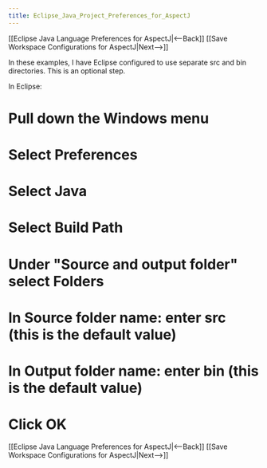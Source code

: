 ```yaml
---
title: Eclipse_Java_Project_Preferences_for_AspectJ
---
```

[[Eclipse Java Language Preferences for AspectJ|<--Back]] [[Save Workspace Configurations for AspectJ|Next-->]]

In these examples, I have Eclipse configured to use separate src and bin directories. This is an optional step.

In Eclipse:
# Pull down the **Windows** menu
# Select **Preferences**
# Select **Java**
# Select **Build Path**
# Under "Source and output folder" select **Folders**
# In **Source folder name:** enter **src** (this is the default value)
# In **Output folder name:** enter **bin** (this is the default value)
# Click **OK**

[[Eclipse Java Language Preferences for AspectJ|<--Back]] [[Save Workspace Configurations for AspectJ|Next-->]]